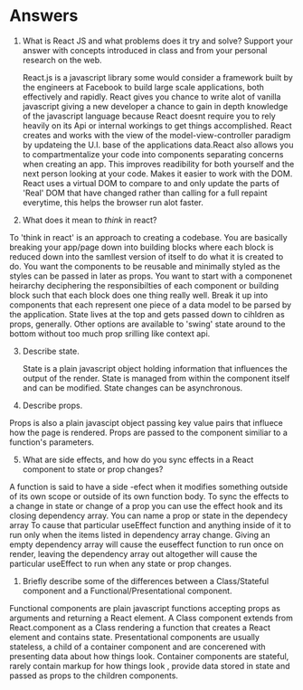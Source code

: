 # Answers

1. What is React JS and what problems does it try and solve? Support your answer with concepts introduced in class and from your personal research on the web.

    React.js is a javascript library some would consider a framework built by the engineers at Facebook to build large scale applications, both effectively and rapidly. React gives you chance to write alot of vanilla javascript giving a new developer a chance to gain in depth knowledge of the javascript language because React doesnt require you to rely heavily on its Api or internal workings to get things accomplished. React creates and works with the view of the model-view-controller paradigm by updateing the U.I. base of the applications data.React also allows you to compartmentalize your code into components separating concerns when creating an app. This improves readibility for both yourself and the next person looking at your code. Makes it easier to work with the DOM. React uses a virtual DOM to compare to and only update the parts of 'Real' DOM that have changed rather than calling for a full repaint everytime, this helps the browser run alot faster.

2.  What does it mean to _think_ in react?


To 'think in react' is an approach to creating a codebase. You are basically breaking your app/page down into building blocks where each block is reduced down into the samllest version of itself to do what it is created to do. You want the components to be reusable and minimally styled as the styles can be passed in later as props. You want to start with a componenet heirarchy deciphering the responsibilties of each component or building block such that each block does one thing really well. Break it up into components that each represent one piece of a  data model to be parsed by the application. State lives at the top and gets passed down to cihldren as props, generally. Other options are available to 'swing' state around to the bottom without too much prop srilling like context api.




3. Describe state.


    State is a plain javascript object holding information that influences the output of the render. State is managed from within the component itself and can be modified. State changes can be asynchronous.

4.  Describe props.
  

Props is also a plain javascipt object passing key value pairs that influece how the page is rendered. Props are passed to the component similiar to a function's parameters. 


5. What are side effects, and how do you sync effects in a React component to state or prop changes?

A function is said to have a side -efect when it modifies something outside of its own scope or outside of its own function body. 
To sync the effects to a change in state or change of a prop you can use the effect hook and its closing dependency array. You can name a prop or state in the dependecy array To cause that particular useEffect function and anything inside of it to run only when the items listed in dependency array change. Giving an empty dependency array will cause the euseffect function to run once on render, leaving the dependency array out altogether will cause the particular useEffect to run when any state or prop changes.

1.  Briefly describe some of the differences between a Class/Stateful component and a Functional/Presentational component.

Functional components are plain javascript functions accepting props as arguments and returning a React element. A Class component extends from React.component as a Class rendering a function that creates a React element and contains state. Presentational components are usually stateless, a child of a container component and are concerened with presenting data about how things look. Container components are stateful, rarely contain markup for how things look , provide data stored in state and passed as props to the children components.


